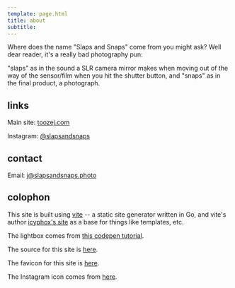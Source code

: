 ```yaml
---
template: page.html
title: about
subtitle: 
---
```


Where does the name "Slaps and Snaps" come from you might ask? Well dear reader,
it's a really bad photography pun:

"slaps" as in the sound a SLR camera mirror makes when moving out of the way of the sensor/film when you hit the shutter button, 
and "snaps" as in the final product, a photograph.


## links

Main site: [toozej.com](https://toozej.com)

Instagram: [@slapsandsnaps](https://instagram.com/slapsandsnaps)


## contact

Email: [j@slapsandsnaps.photo](mailto:j@slapsandsnaps.photo)


## colophon

This site is built using [vite](https://github.com/icyphox/go-vite) -- a static
site generator written in Go, and vite's author [icyphox's site](https://github.com/icyphox/site)
as a base for things like templates, etc.

The lightbox comes from [this codepen tutorial](https://codepen.io/gschier/pen/kyRXVx).

The source for this site is
[here](https://github.com/toozej/slapsandsnaps).

The favicon for this site is [here](https://favicon.io/emoji-favicons/camera-with-flash).

The Instagram icon comes from [here](https://about.meta.com/brand/resources/instagram/instagram-brand/).
